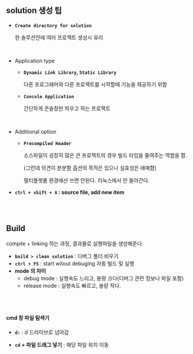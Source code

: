 ## solution 생성 팁

- **`Create directory for solution`**

  한 솔루션안에 여러 프로젝트 생성시 유리

<br>

- Application type

  - **`Dynamic Link Library`, `Static Library`** 

    다른 프로그래머와 다른 프로젝트를 시작할때 기능을 제공하기 위함

  - **`Concole Application`**

    간단하게 콘솔창만 띄우고 하는 프로젝트

<br>

- Additional option

  - **`Precompiled Header`**

    소스파일이 굉장히 많은 큰 프로젝트의 경우 빌드 타임을 줄여주는 역할을 함.

    (그런데 의견이 분분함 옵션의 목적은 있으나 실효성은 애매함)

    멀티플랫폼 환경에선 쓰면 안된다. 리눅스에서 안 돌아간다.

- **`ctrl + shift + A` : source file,  add new item**

<br>

<br>

## Build

compile + linking 하는 과정, 결과물로 실행파일을 생성해준다.

- **`build > clean solution`** : 디버그 폴더 비우기
- **`ctrl + F5`** : start witout debuging 자동 빌드 및 실행
- **mode 의 차이**
  - debug mode : 실행속도 느리고, 용량 크다(디버그 관련 정보나 파일 포함)
  - release mode : 실행속도 빠르고, 용량 작다.

<br>

<br>

#### cmd 창 파일 탐색기

- **`d:`** : d 드라이브로 넘어감

- **`cd` + 파일 드래그 넣기** : 해당 파일 위치 이동

